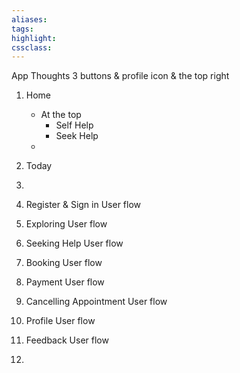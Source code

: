 ```yaml
---
aliases:  
tags:
highlight:  
cssclass:
---
```


App Thoughts 
3 buttons & profile icon & the top right
1. Home
	- At the top
		- Self Help
		- Seek Help
	-  
2. Today
3. 

1. Register & Sign in User flow
2. Exploring User flow  
3. Seeking Help User flow  
4. Booking User flow  
5. Payment User flow  
6. Cancelling Appointment User flow  
7. Profile User flow  
8. Feedback User flow
9. 